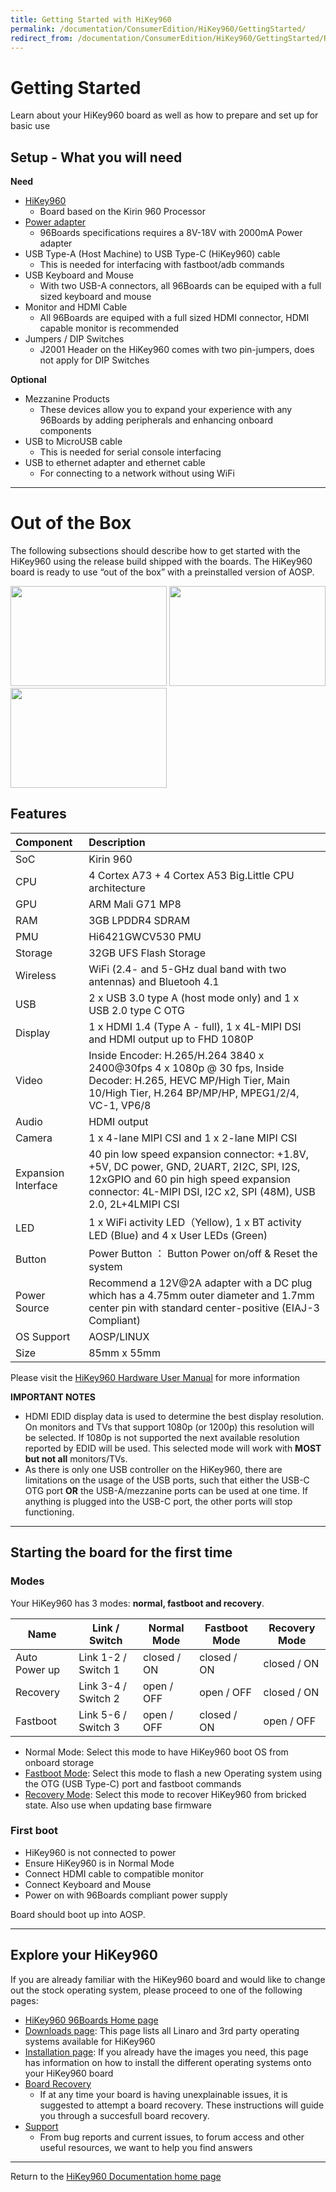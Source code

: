 ```yaml
---
title: Getting Started with HiKey960
permalink: /documentation/ConsumerEdition/HiKey960/GettingStarted/
redirect_from: /documentation/ConsumerEdition/HiKey960/GettingStarted/README.md/
---
```

# Getting Started

Learn about your HiKey960 board as well as how to prepare and set up for basic use

## Setup - What you will need

**Need**
- [HiKey960](https://www.96boards.org/product/hikey960/)
   - Board based on the Kirin 960 Processor
- [Power adapter](https://www.96boards.org/product/power/)
   - 96Boards specifications requires a 8V-18V with 2000mA Power adapter
- USB Type-A (Host Machine) to USB Type-C (HiKey960) cable
   - This is needed for interfacing with fastboot/adb commands
- USB Keyboard and Mouse
   - With two USB-A connectors, all 96Boards can be equiped with a full sized keyboard and mouse
- Monitor and HDMI Cable
   - All 96Boards are equiped with a full sized HDMI connector, HDMI capable monitor is recommended
- Jumpers / DIP Switches
   - J2001 Header on the HiKey960 comes with two pin-jumpers, does not apply for DIP Switches

**Optional**
- Mezzanine Products
   - These devices allow you to expand your experience with any 96Boards by adding peripherals and enhancing onboard components
- USB to MicroUSB cable
   - This is needed for serial console interfacing
- USB to ethernet adapter and ethernet cable
   - For connecting to a network without using WiFi

***

# Out of the Box

The following subsections should describe how to get started with the HiKey960 using the release build shipped with the boards. The HiKey960 board is ready to use “out of the box” with a preinstalled version of AOSP.

<img src="https://github.com/96boards/documentation/blob/master/ConsumerEdition/HiKey960/AdditionalDocs/Images/Images_Board/Hikey960_front_SD.png?raw=true" data-canonical-src="https://github.com/96boards/documentation/blob/master/ConsumerEdition/HiKey960/AdditionalDocs/Images/Images_Board/Hikey960_front_SD.png?raw=true" width="250" height="160" />
<img src="https://github.com/96boards/documentation/blob/master/ConsumerEdition/HiKey960/AdditionalDocs/Images/Images_Board/Hikey960_angle_SD.png?raw=true" data-canonical-src="https://github.com/96boards/documentation/blob/master/ConsumerEdition/HiKey960/AdditionalDocs/Images/Images_Board/Hikey960_angle_SD.png?raw=true" width="250" height="160" />
<img src="https://github.com/96boards/documentation/blob/master/ConsumerEdition/HiKey960/AdditionalDocs/Images/Images_Board/Hikey960_back_SD.png?raw=true" data-canonical-src="https://github.com/96boards/documentation/blob/master/ConsumerEdition/HiKey960/AdditionalDocs/Images/Images_Board/Hikey960_back_SD.png?raw=true" width="250" height="160" />

## Features

|   Component          |   Description                                                                                    |
|:---------------------|:-------------------------------------------------------------------------------------------------|
|  SoC                 | Kirin 960                                                                                        |
|  CPU                 | 4 Cortex A73 + 4 Cortex A53 Big.Little CPU architecture                                          |
|  GPU                 | ARM Mali G71 MP8                                                                                 |
|  RAM                 | 3GB LPDDR4 SDRAM                                                                                 |
|  PMU                 | Hi6421GWCV530 PMU                                                                                |
|  Storage             | 32GB UFS Flash Storage                                                                           |
|  Wireless            | WiFi (2.4- and 5-GHz dual band with two antennas) and Bluetooh 4.1                               |
|  USB                 | 2 x USB 3.0 type A (host mode only) and 1 x USB 2.0 type C OTG                                   |
|  Display             | 1 x HDMI 1.4 (Type A - full), 1 x 4L-MIPI DSI and HDMI output up to FHD 1080P                    |
|  Video               | Inside Encoder: H.265/H.264 3840 x 2400@30fps 4 x 1080p @ 30 fps, Inside Decoder: H.265, HEVC MP/High Tier, Main 10/High Tier, H.264 BP/MP/HP, MPEG1/2/4, VC-1, VP6/8                                                                 |
|  Audio               | HDMI output                                                                                      |
|  Camera              | 1 x 4-lane MIPI CSI and 1 x 2-lane MIPI CSI                                                      |
|  Expansion Interface | 40 pin low speed expansion connector: +1.8V, +5V, DC power, GND, 2UART, 2I2C, SPI, I2S, 12xGPIO and 60 pin high speed expansion connector: 4L-MIPI DSI, I2C x2, SPI (48M), USB 2.0, 2L+4LMIPI CSI                                    |
|  LED                 | 1 x WiFi activity LED（Yellow), 1 x BT activity LED (Blue) and 4 x User LEDs (Green)             |
|  Button              | Power Button ： Button Power on/off & Reset the system                                           |
|  Power Source        | Recommend a 12V@2A adapter with a DC plug which has a 4.75mm outer diameter and 1.7mm center pin with standard center-positive (EIAJ-3 Compliant)                                                                                        |
|  OS Support          | AOSP/LINUX                                                                                       |
|  Size                | 85mm x 55mm                                                                                      |

Please visit the [HiKey960 Hardware User Manual](../HardwareDocs/HardwareUserManual.md) for more information

**IMPORTANT NOTES**

- HDMI EDID display data is used to determine the best display resolution. On monitors and TVs that support 1080p (or 1200p) this resolution will be selected. If 1080p is not supported the next available resolution reported by EDID will be used. This selected mode will work with **MOST but not all** monitors/TVs.
- As there is only one USB controller on the HiKey960, there are limitations on the usage of the USB ports, such that either the USB-C OTG port **OR** the USB-A/mezzanine ports can be used at one time. If anything is plugged into the USB-C port, the other ports will stop functioning.

***

## Starting the board for the first time

### Modes

Your HiKey960 has 3 modes: **normal, fastboot and recovery**.

Name          | Link / Switch       | Normal Mode   | Fastboot Mode | Recovery Mode |
------------- | ------------------- | ------------- | ------------- | ------------- |
Auto Power up | Link 1-2 / Switch 1 | closed / ON   | closed / ON   | closed / ON   |
Recovery      | Link 3-4 / Switch 2 | open / OFF    | open / OFF    | closed / ON   |
Fastboot      | Link 5-6 / Switch 3 | open / OFF    | closed / ON   | open / OFF    |

- Normal Mode: Select this mode to have HiKey960 boot OS from onboard storage
- [Fastboot Mode](../Installation/): Select this mode to flash a new Operating system using the OTG (USB Type-C) port and fastboot commands
- [Recovery Mode](../Installation/BoardRecovery.md): Select this mode to recover HiKey960 from bricked state. Also use when updating base firmware

### First boot

- HiKey960 is not connected to power
- Ensure HiKey960 is in Normal Mode
- Connect HDMI cable to compatible monitor
- Connect Keyboard and Mouse
- Power on with 96Boards compliant power supply

Board should boot up into AOSP.

***

## Explore your HiKey960

If you are already familiar with the HiKey960 board and would like to change out the stock operating system, please proceed to one of the following pages:

- [HiKey960 96Boards Home page](http://www.96boards.org/product/hikey960/)
- [Downloads page](../Downloads/): This page lists all Linaro and 3rd party operating systems available for HiKey960
- [Installation page](../Installation/): If you already have the images you need, this page has information on how to install the different operating systems onto your HiKey960 board
- [Board Recovery](../Installation/BoardRecovery.md)
   - If at any time your board is having unexplainable issues, it is suggested to attempt a board recovery. These instructions will guide you through a succesfull board recovery.
- [Support](../Support/)
   - From bug reports and current issues, to forum access and other useful resources, we want to help you find answers

***

Return to the [HiKey960 Documentation home page](../)
